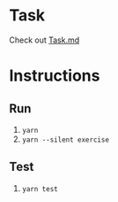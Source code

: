 # Task

Check out [Task.md](TASK.md)

# Instructions

## Run

1. `yarn`
2. `yarn --silent exercise`

## Test

1. `yarn test`
